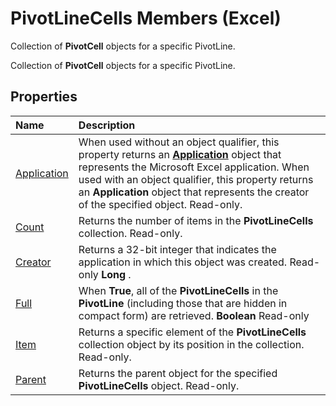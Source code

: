 
# PivotLineCells Members (Excel)
Collection of  **PivotCell** objects for a specific PivotLine.

Collection of  **PivotCell** objects for a specific PivotLine.


## Properties



|**Name**|**Description**|
|:-----|:-----|
|[Application](d4c90ffe-8bd4-3121-27d6-7063e999213e.md)|When used without an object qualifier, this property returns an  **[Application](19b73597-5cf9-4f56-8227-b5211f657f6f.md)** object that represents the Microsoft Excel application. When used with an object qualifier, this property returns an **Application** object that represents the creator of the specified object. Read-only.|
|[Count](c68f8177-0b3f-42ed-7a27-993679387b3a.md)|Returns the number of items in the  **PivotLineCells** collection. Read-only.|
|[Creator](c57dddd7-1ea3-6ba6-c8de-ebc2d68f7697.md)|Returns a 32-bit integer that indicates the application in which this object was created. Read-only  **Long** .|
|[Full](6ed4ce25-f832-a0b5-b1ed-4b9956c100ef.md)|When  **True**, all of the  **PivotLineCells** in the **PivotLine** (including those that are hidden in compact form) are retrieved. **Boolean** Read-only|
|[Item](1ba80d98-f9c6-a044-ea52-885d7fff06bb.md)|Returns a specific element of the  **PivotLineCells** collection object by its position in the collection. Read-only.|
|[Parent](a7a710b8-c80b-33fe-4bb1-fca15adbbb1a.md)|Returns the parent object for the specified  **PivotLineCells** object. Read-only.|
